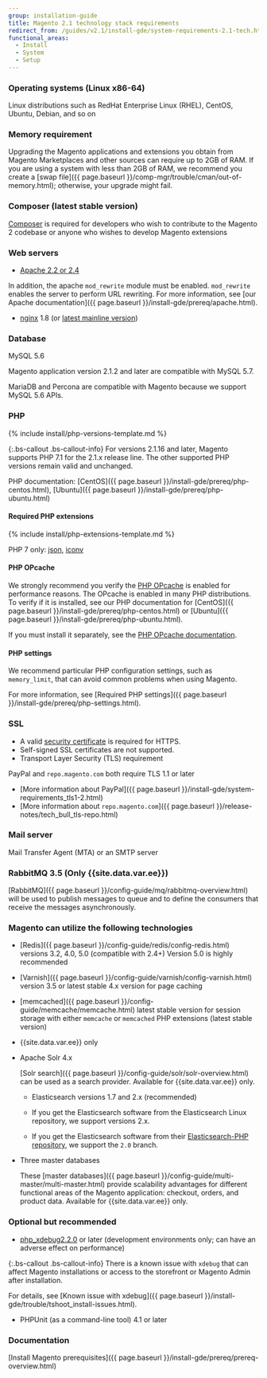 ```yaml
---
group: installation-guide
title: Magento 2.1 technology stack requirements
redirect_from: /guides/v2.1/install-gde/system-requirements-2.1-tech.html
functional_areas:
  - Install
  - System
  - Setup
---
```


### Operating systems (Linux x86-64)

Linux distributions such as RedHat Enterprise Linux (RHEL), CentOS, Ubuntu, Debian, and so on

### Memory requirement

Upgrading the Magento applications and extensions you obtain from Magento Marketplaces and other sources can require up to 2GB of RAM. If you are using a system with less than 2GB of RAM, we recommend you create a [swap file]({{ page.baseurl }}/comp-mgr/trouble/cman/out-of-memory.html); otherwise, your upgrade might fail.

### Composer (latest stable version)

[Composer](https://glossary.magento.com/Composer) is required for developers who wish to contribute to the Magento 2 codebase or anyone who wishes to develop Magento extensions

### Web servers

* [Apache 2.2 or 2.4](http://httpd.apache.org/download.cgi)

In addition, the apache `mod_rewrite` module must be enabled. `mod_rewrite` enables the server to perform URL rewriting. For more information, see [our Apache documentation]({{ page.baseurl }}/install-gde/prereq/apache.html).

* [nginx](https://glossary.magento.com/nginx) 1.8 (or [latest mainline version](http://nginx.org/en/linux_packages.html#mainline))

### Database

MySQL 5.6

Magento application version 2.1.2 and later are compatible with MySQL 5.7.

MariaDB and Percona are compatible with Magento because we support MySQL 5.6 APIs.

### PHP

<!--{% assign supported_php_versions = site.data.codebase.v2_1.open-source.composer_lock.platform.php | split: "|" %}-->
{% include install/php-versions-template.md %}

{:.bs-callout .bs-callout-info}
For versions 2.1.16 and later, Magento supports PHP 7.1 for the 2.1.x release line. The other supported PHP versions remain valid and unchanged.

PHP documentation: [CentOS]({{ page.baseurl }}/install-gde/prereq/php-centos.html), [Ubuntu]({{ page.baseurl }}/install-gde/prereq/php-ubuntu.html)

#### Required PHP extensions

<!--{% assign platform-req = site.data.codebase.v2_1.open-source.composer_lock.platform %}-->
{% include install/php-extensions-template.md %}

PHP 7 only: [json](http://php.net/manual/en/book.json.php), [iconv](http://php.net/manual/en/book.iconv.php)

#### PHP OPcache

We strongly recommend you verify the [PHP OPcache](http://php.net/manual/en/intro.opcache.php) is enabled for performance reasons. The OPcache is enabled in many PHP distributions. To verify if it is installed, see our PHP documentation for [CentOS]({{ page.baseurl }}/install-gde/prereq/php-centos.html) or [Ubuntu]({{ page.baseurl }}/install-gde/prereq/php-ubuntu.html).

If you must install it separately, see the [PHP OPcache documentation](http://php.net/manual/en/opcache.setup.php).

#### PHP settings

We recommend particular PHP configuration settings, such as `memory_limit`, that can avoid common problems when using Magento.

For more information, see [Required PHP settings]({{ page.baseurl }}/install-gde/prereq/php-settings.html).

### SSL

* A valid [security certificate](https://glossary.magento.com/security-certificate) is required for HTTPS.
* Self-signed SSL certificates are not supported.
* Transport Layer Security (TLS) requirement

PayPal and `repo.magento.com` both require TLS 1.1 or later

* [More information about PayPal]({{ page.baseurl }}/install-gde/system-requirements_tls1-2.html)
* [More information about `repo.magento.com`]({{ page.baseurl }}/release-notes/tech_bull_tls-repo.html)

### Mail server

Mail Transfer Agent (MTA) or an SMTP server

### RabbitMQ 3.5 (Only {{site.data.var.ee}})

[RabbitMQ]({{ page.baseurl }}/config-guide/mq/rabbitmq-overview.html) will be used to publish messages to queue and to define the consumers that receive the messages asynchronously.

### Magento can utilize the following technologies

* [Redis]({{ page.baseurl }}/config-guide/redis/config-redis.html) versions 3.2, 4.0, 5.0 (compatible with 2.4+)
Version 5.0 is highly recommended
* [Varnish]({{ page.baseurl }}/config-guide/varnish/config-varnish.html) version 3.5 or latest stable 4.x version for page caching
* [memcached]({{ page.baseurl }}/config-guide/memcache/memcache.html) latest stable version for session storage with either `memcache` or `memcached` PHP extensions (latest stable version)

* {{site.data.var.ee}} only

* Apache Solr 4.x

    [Solr search]({{ page.baseurl }}/config-guide/solr/solr-overview.html) can be used as a search provider. Available for {{site.data.var.ee}} only.

  * Elasticsearch versions 1.7 and 2.x (recommended)

  * If you get the Elasticsearch software from the Elasticsearch Linux repository, we support versions 2.x.
  * If you get the Elasticsearch software from their [Elasticsearch-PHP repository](https://github.com/elastic/elasticsearch-php), we support the `2.0` branch.

* Three master databases

  These [master databases]({{ page.baseurl }}/config-guide/multi-master/multi-master.html) provide scalability advantages for different functional areas of the Magento application: checkout, orders, and product data. Available for {{site.data.var.ee}} only.

### Optional but recommended

* [php_xdebug2.2.0](http://xdebug.org/download.php) or later (development environments only; can have an adverse effect on performance)

{:.bs-callout .bs-callout-info}
There is a known issue with `xdebug` that can affect Magento installations or access to the storefront or Magento Admin after installation.

For details, see [Known issue with xdebug]({{ page.baseurl }}/install-gde/trouble/tshoot_install-issues.html).

* PHPUnit (as a command-line tool) 4.1 or later

### Documentation

[Install Magento prerequisites]({{ page.baseurl }}/install-gde/prereq/prereq-overview.html)
